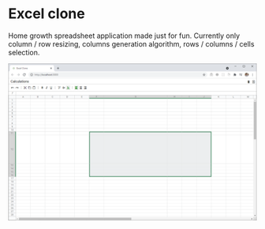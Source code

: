 # Excel clone
Home growth spreadsheet application made just for fun. Currently only column / row resizing, columns generation algorithm, rows / columns / cells selection. 

![Alt text](./github-images/001.png?raw=true "Application general view")
